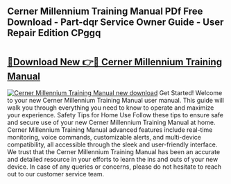 ## Cerner Millennium Training Manual PDf Free Download - Part-dqr Service Owner Guide - User Repair Edition CPggq

# <h2><a href="http://bc80038.oget.top/?id=Cerner+Millennium+Training+Manual">🔗Download New 👉🔴 Cerner Millennium Training Manual</a></h2>

[![Cerner Millennium Training Manual new download](https://i.imgur.com/5g1atiW.png)](http://bc80038.oget.top/?id=Cerner+Millennium+Training+Manual)
Get Started! Welcome to your new Cerner Millennium Training Manual user manual. This guide will walk you through everything you need to know to operate and maximize your experience. Safety Tips for Home Use Follow these tips to ensure safe and secure use of your new Cerner Millennium Training Manual at home. Cerner Millennium Training Manual advanced features include real-time monitoring, voice commands, customizable alerts, and multi-device compatibility, all accessible through the sleek and user-friendly interface. We trust that the Cerner Millennium Training Manual has been an accurate and detailed resource in your efforts to learn the ins and outs of your new device. In case of any queries or concerns, please do not hesitate to reach out to our customer service team.
